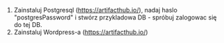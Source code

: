 1. Zainstaluj Postgresql (https://artifacthub.io/), nadaj haslo "postgresPassword" i stwórz przykladowa DB - spróbuj zalogowac się do tej DB.  
2. Zainstaluj Wordpress-a (https://artifacthub.io/)